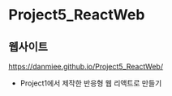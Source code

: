 # Project5_ReactWeb

## 웹사이트

https://danmiee.github.io/Project5_ReactWeb/

- Project1에서 제작한 반응형 웹 리액트로 만들기
